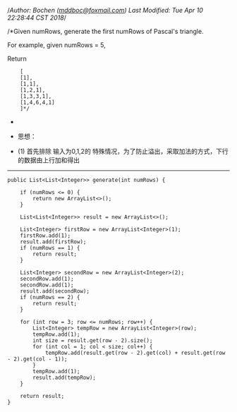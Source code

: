 /*Author: Bochen (mddboc@foxmail.com)
Last Modified: Tue Apr 10 22:28:44 CST 2018*/

/*Given numRows, generate the first numRows of Pascal's triangle.

  For example, given numRows = 5,
  
  Return

        [
        [1],
        [1,1],
        [1,2,1],
        [1,3,3,1],
        [1,4,6,4,1]
        ]*/

 
* 
* 思想：

* (1) 首先排除 输入为0,1,2的 特殊情况，为了防止溢出，采取加法的方式，下行的数据由上行加和得出

-------


    public List<List<Integer>> generate(int numRows) {

        if (numRows <= 0) {
            return new ArrayList<>();
        }

        List<List<Integer>> result = new ArrayList<>();

        List<Integer> firstRow = new ArrayList<Integer>(1);
        firstRow.add(1);
        result.add(firstRow);
        if (numRows == 1) {
            return result;
        }

        List<Integer> secondRow = new ArrayList<Integer>(2);
        secondRow.add(1);
        secondRow.add(1);
        result.add(secondRow);
        if (numRows == 2) {
            return result;
        }

        for (int row = 3; row <= numRows; row++) {
            List<Integer> tempRow = new ArrayList<Integer>(row);
            tempRow.add(1);
            int size = result.get(row - 2).size();
            for (int col = 1; col < size; col++) {
                tempRow.add(result.get(row - 2).get(col) + result.get(row - 2).get(col - 1));
            }
            tempRow.add(1);
            result.add(tempRow);
        }

        return result;
    }